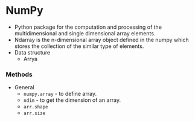 # NumPy
-  Python package for the computation and processing of the multidimensional and single dimensional array elements.
-  Ndarray is the n-dimensional array object defined in the numpy which stores the collection of the similar type of elements.
-  Data structure
   -  Arrya

### Methods
-  General
   -  `numpy.array` - to define array.
   -  `ndim` - to get the dimension of an array.
   -  `arr.shape`
   -  `arr.size`
